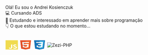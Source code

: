 Olá! Eu sou o Andrei Kosienczuk
<br>💻 Cursando ADS
<br>🤔 Estudando e interessado em aprender mais sobre programação
</br>👇 O que estou estudando no momento...

<div style="display: inline_block"><br>
  <img align="center" alt="Zezi-Js" height="30" width="40" src="https://raw.githubusercontent.com/devicons/devicon/master/icons/javascript/javascript-plain.svg">
  <img align="center" alt="Zezi-HTML" height="30" width="40" src="https://raw.githubusercontent.com/devicons/devicon/master/icons/html5/html5-original.svg">
  <img align="center" alt="Zezi-CSS" height="30" width="40" src="https://raw.githubusercontent.com/devicons/devicon/master/icons/css3/css3-original.svg">
  <img align="center" alt="Zezi-PHP" height="30" width="40" src="https://cdn.jsdelivr.net/gh/devicons/devicon@latest/icons/php/php-original.svg">
</div>
